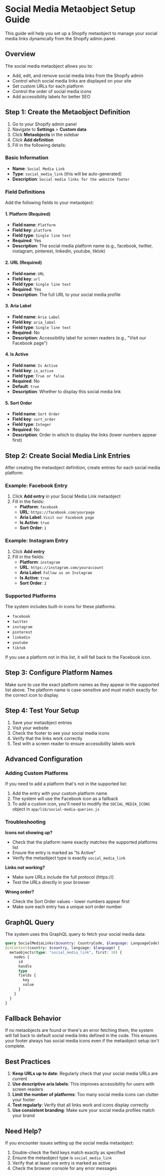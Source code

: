 # Social Media Metaobject Setup Guide

This guide will help you set up a Shopify metaobject to manage your social media links dynamically from the Shopify admin panel.

## Overview

The social media metaobject allows you to:
- Add, edit, and remove social media links from the Shopify admin
- Control which social media links are displayed on your site
- Set custom URLs for each platform
- Control the order of social media icons
- Add accessibility labels for better SEO

## Step 1: Create the Metaobject Definition

1. Go to your Shopify admin panel
2. Navigate to **Settings** > **Custom data**
3. Click **Metaobjects** in the sidebar
4. Click **Add definition**
5. Fill in the following details:

### Basic Information
- **Name**: `Social Media Link`
- **Type**: `social_media_link` (this will be auto-generated)
- **Description**: `Social media links for the website footer`

### Field Definitions

Add the following fields to your metaobject:

#### 1. Platform (Required)
- **Field name**: `Platform`
- **Field key**: `platform`
- **Field type**: `Single line text`
- **Required**: Yes
- **Description**: The social media platform name (e.g., facebook, twitter, instagram, pinterest, linkedin, youtube, tiktok)

#### 2. URL (Required)
- **Field name**: `URL`
- **Field key**: `url`
- **Field type**: `Single line text`
- **Required**: Yes
- **Description**: The full URL to your social media profile

#### 3. Aria Label
- **Field name**: `Aria Label`
- **Field key**: `aria_label`
- **Field type**: `Single line text`
- **Required**: No
- **Description**: Accessibility label for screen readers (e.g., "Visit our Facebook page")

#### 4. Is Active
- **Field name**: `Is Active`
- **Field key**: `is_active`
- **Field type**: `True or false`
- **Required**: No
- **Default**: `true`
- **Description**: Whether to display this social media link

#### 5. Sort Order
- **Field name**: `Sort Order`
- **Field key**: `sort_order`
- **Field type**: `Integer`
- **Required**: No
- **Description**: Order in which to display the links (lower numbers appear first)

## Step 2: Create Social Media Link Entries

After creating the metaobject definition, create entries for each social media platform:

### Example: Facebook Entry
1. Click **Add entry** in your Social Media Link metaobject
2. Fill in the fields:
   - **Platform**: `facebook`
   - **URL**: `https://facebook.com/yourpage`
   - **Aria Label**: `Visit our Facebook page`
   - **Is Active**: `true`
   - **Sort Order**: `1`

### Example: Instagram Entry
1. Click **Add entry**
2. Fill in the fields:
   - **Platform**: `instagram`
   - **URL**: `https://instagram.com/youraccount`
   - **Aria Label**: `Follow us on Instagram`
   - **Is Active**: `true`
   - **Sort Order**: `2`

### Supported Platforms

The system includes built-in icons for these platforms:
- `facebook`
- `twitter`
- `instagram`
- `pinterest`
- `linkedin`
- `youtube`
- `tiktok`

If you use a platform not in this list, it will fall back to the Facebook icon.

## Step 3: Configure Platform Names

Make sure to use the exact platform names as they appear in the supported list above. The platform name is case-sensitive and must match exactly for the correct icon to display.

## Step 4: Test Your Setup

1. Save your metaobject entries
2. Visit your website
3. Check the footer to see your social media icons
4. Verify that the links work correctly
5. Test with a screen reader to ensure accessibility labels work

## Advanced Configuration

### Adding Custom Platforms

If you need to add a platform that's not in the supported list:

1. Add the entry with your custom platform name
2. The system will use the Facebook icon as a fallback
3. To add a custom icon, you'll need to modify the `SOCIAL_MEDIA_ICONS` object in `app/lib/social-media-queries.js`

### Troubleshooting

**Icons not showing up?**
- Check that the platform name exactly matches the supported platforms list
- Ensure the entry is marked as "Is Active"
- Verify the metaobject type is exactly `social_media_link`

**Links not working?**
- Make sure URLs include the full protocol (https://)
- Test the URLs directly in your browser

**Wrong order?**
- Check the Sort Order values - lower numbers appear first
- Make sure each entry has a unique sort order number

## GraphQL Query

The system uses this GraphQL query to fetch your social media data:

```graphql
query SocialMediaLinks($country: CountryCode, $language: LanguageCode)
@inContext(country: $country, language: $language) {
  metaobjects(type: "social_media_link", first: 10) {
    nodes {
      id
      handle
      type
      fields {
        key
        value
      }
    }
  }
}
```

## Fallback Behavior

If no metaobjects are found or there's an error fetching them, the system will fall back to default social media links defined in the code. This ensures your footer always has social media icons even if the metaobject setup isn't complete.

## Best Practices

1. **Keep URLs up to date**: Regularly check that your social media URLs are current
2. **Use descriptive aria labels**: This improves accessibility for users with screen readers
3. **Limit the number of platforms**: Too many social media icons can clutter your footer
4. **Test regularly**: Verify that all links work and icons display correctly
5. **Use consistent branding**: Make sure your social media profiles match your brand

## Need Help?

If you encounter issues setting up the social media metaobject:
1. Double-check the field keys match exactly as specified
2. Ensure the metaobject type is `social_media_link`
3. Verify that at least one entry is marked as active
4. Check the browser console for any error messages
